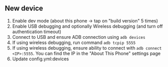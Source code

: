 ## New device

1. Enable dev mode (about this phone -> tap on "build version" 5 times)
2. Enable USB debugging and optionally Wireless debugging (and turn off authentication timeout)
3. Connect to USB and ensure ADB connection using `adb devices`
4. If using wireless debugging, run command `adb tcpip 5555`
5. If using wireless debugging, ensure ability to connect with `adb connect <IP>:5555`. You can find the IP in the "About This Phone" settings page
6. Update config.yml:devices
